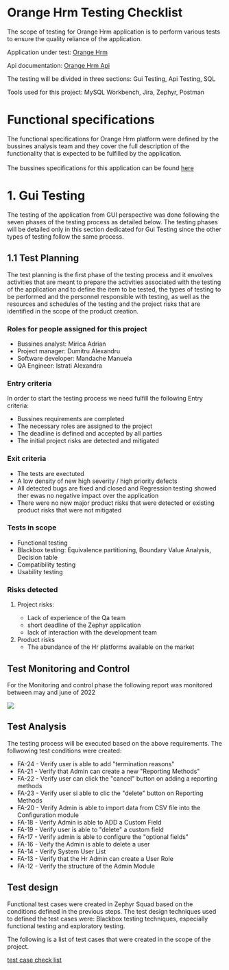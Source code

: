 <h1>Orange Hrm Testing Checklist</h1>

The scope of testing for Orange Hrm application is to perform various tests to ensure the quality reliance of the application.

Application under test: <a href="https://opensource-demo.orangehrmlive.com">Orange Hrm</a>

Api documentation: <a href="https://orangehrm.github.io/orangehrm-api-doc">Orange Hrm Api</a>

The testing will be divided in three sections: Gui Testing, Api Testing, SQL

Tools used for this project: MySQL Workbench, Jira, Zephyr, Postman




<h1>Functional specifications</h1>
The functional specifications for Orange Hrm platform were defined by the bussines analysis team and they cover the full description of the functionality that is expected to be fulfilled by the application.<br><br>
The bussines specifications for this application can be found <a href="https://www.orangehrm.com">here</a>


<h1>1. Gui Testing</h1>

The testing of the application from GUI perspective was done following the seven phases of the testing process as detailed below. The testing phases will be detailed only in this section dedicated for Gui Testing since the other types of testing follow the same process.

<h2>1.1 Test Planning</h2>

The test planning is the first phase of the testing process and it envolves activities that are meant to prepare the activities associated with the testing of the application and to define the item to be tested, the types of testing to be performed and the personnel responsible with testing, as well as the resources and schedules of the testing and the project risks that are identified in the scope of the product creation.


<h3>Roles for people assigned for this project</h3>

<ul>
  <li>Bussines analyst: Mirica Adrian</li>
  <li>Project manager: Dumitru Alexandru</li>
  <li>Software developer: Mandache Manuela</li>
  <li>QA Engineer: Istrati Alexandra</li>

</ul>


<h3>Entry criteria</h3>

In order to start the testing process we need fulfill the following Entry criteria:

<ul>
  <li>Bussines requirements are completed</li>
  <li>The necessary roles are assigned to the project
  <li>The deadline is defined and accepted by all parties</li>
  <li>The initial project risks are detected and mitigated</li>
    
</ul>

<h3>Exit criteria</h3>

<ul>
  <li>The tests are exectuted</li>
  <li>A low density of new high severity / high priority defects</li>
  <li>All detected bugs are fixed and closed and Regression testing showed ther ewas no negative impact over the application</li>
  <li>There were no new major product risks that were detected or existing product risks that were not mitigated</li>
</ul>



<h3>Tests in scope</h3>

<ul>
  <li>Functional testing</li>
  <li>Blackbox testing: Equivalence partitioning, Boundary Value Analysis, Decision table</li>
  <li>Compatibility testing</li>
  <li>Usability testing</li>
</ul>



<h3>Risks detected</h3>

<ol>
  
  <li>Project risks:</li>
  <ul>
    <li>Lack of experience of the Qa team</li>
    <li>short deadline of the Zephyr application</li>
    <li>lack of interaction with the development team</li>
  </ul>
  <li>Product risks
    <ul>
      <li>The abundance of the Hr platforms available on the market</li>
    

</ul>
  </li>
  </ol>


<h2>Test Monitoring and Control</h2>
For the Monitoring and control phase the following report was monitored between may and june of 2022


![](https://user-images.githubusercontent.com/109094693/179553437-d68a9482-40c9-419a-8ef1-7cb32b29ddf7.png)


<h2>Test Analysis</h2>
The testing process will be executed based on the above requirements. The follwowing test conditions were created:

<ul>
  
  <li>FA-24 - Verify user is able to add "termination reasons"</li>
  <li>FA-21 - Verify that Admin can create a new "Reporting Methods"</li>
  <li>FA-22 - Verify user can click the "cancel" button on adding a reporting methods</li>
  <li>FA-23 - Verify user si able to clic the "delete" button on Reporting Methods</li>
  <li>FA-20 - Verify Admin is able to import data from CSV file into the Configuration module</li>
  <li>FA-18 - Verify Admin is able to ADD a Custom Field</li>
  <li>FA-19 - Verify user is able to "delete" a custom field</li>
  <li>FA-17 - Verify admin is able to configure the "optional fields"</li>
  <li>FA-16 - Veify the Admin is able to delete a user </li>
  <li>FA-14 - Verify System User List</li>
  <li>FA-13 - Verify that the Hr Admin can create a User Role</li>
  <li>FA-12 - Verify the structure of the Admin Module</li> 
  
</ul>


<h2>Test design</h2>

Functional test cases were created in Zephyr Squad based on the conditions defined in the previous steps. The test design techniques used to defined the test cases were: Blackbox testing techniques, especially functional testing and exploratory testing.

The following is a list of test cases that were created in the scope of the project.

[test case check list](https://github.com/AleBlaake/testare_manuala_proiect_final/files/9133783/ZFJ-Cycles-07-18-2022.csv)













